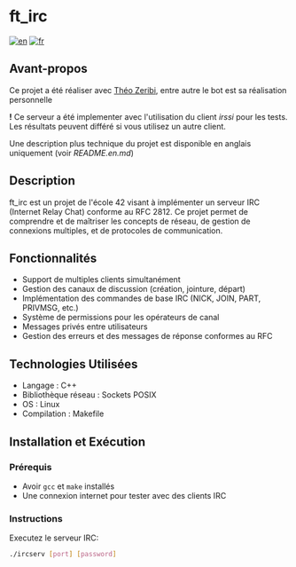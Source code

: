 # ft_irc

[![en](https://img.shields.io/badge/lang-en-pink.svg)](README.en.md)
[![fr](https://img.shields.io/badge/lang-fr-purple.svg)](README.md)

## Avant-propos

Ce projet a été réaliser avec [Théo Zeribi](https://github.com/TheoZerbibi), entre autre le bot est sa réalisation personnelle

**!** Ce serveur a été implementer avec l'utilisation du client *irssi* pour les tests. Les résultats peuvent différé si vous utilisez un autre client.

Une description plus technique du projet est disponible en anglais uniquement (voir *README.en.md*)

## Description
ft_irc est un projet de l'école 42 visant à implémenter un serveur IRC (Internet Relay Chat) conforme au RFC 2812. Ce projet permet de comprendre et de maîtriser les concepts de réseau, de gestion de connexions multiples, et de protocoles de communication.


## Fonctionnalités
- Support de multiples clients simultanément
- Gestion des canaux de discussion (création, jointure, départ)
- Implémentation des commandes de base IRC (NICK, JOIN, PART, PRIVMSG, etc.)
- Système de permissions pour les opérateurs de canal
- Messages privés entre utilisateurs
- Gestion des erreurs et des messages de réponse conformes au RFC

## Technologies Utilisées
- Langage : C++
- Bibliothèque réseau : Sockets POSIX
- OS : Linux
- Compilation : Makefile

## Installation et Exécution

### Prérequis
- Avoir `gcc` et `make` installés
- Une connexion internet pour tester avec des clients IRC

### Instructions
Executez le serveur IRC:
```bash
./ircserv [port] [password]
```
